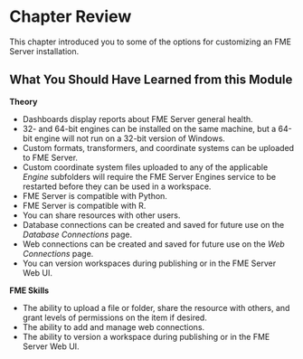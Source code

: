 # Chapter Review #

This chapter introduced you to some of the options for customizing an FME Server installation.

## What You Should Have Learned from this Module ##

**Theory**

- Dashboards display reports about FME Server general health.
- 32- and 64-bit engines can be installed on the same machine, but a 64-bit engine will not run on a 32-bit version of Windows.
- Custom formats, transformers, and coordinate systems can be uploaded to FME Server.
- Custom coordinate system files uploaded to any of the applicable *Engine* subfolders will require the FME Server Engines service to be restarted before they can be used in a workspace.
- FME Server is compatible with Python.
- FME Server is compatible with R.
- You can share resources with other users.
- Database connections can be created and saved for future use on the *Database Connections* page.
- Web connections can be created and saved for future use on the *Web Connections* page.
- You can version workspaces during publishing or in the FME Server Web UI.

**FME Skills**

- The ability to upload a file or folder, share the resource with others, and grant levels of permissions on the item if desired.
- The ability to add and manage web connections.
- The ability to version a workspace during publishing or in the FME Server Web UI.
